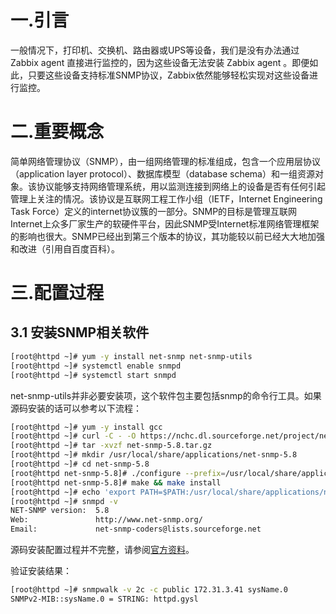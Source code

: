 # 一.引言
一般情况下，打印机、交换机、路由器或UPS等设备，我们是没有办法通过 Zabbix agent 直接进行监控的，因为这些设备无法安装 Zabbix agent 。即便如此，只要这些设备支持标准SNMP协议，Zabbix依然能够轻松实现对这些设备进行监控。
# 二.重要概念
简单网络管理协议（SNMP），由一组网络管理的标准组成，包含一个应用层协议（application layer protocol）、数据库模型（database schema）和一组资源对象。该协议能够支持网络管理系统，用以监测连接到网络上的设备是否有任何引起管理上关注的情况。该协议是互联网工程工作小组（IETF，Internet Engineering Task Force）定义的internet协议簇的一部分。SNMP的目标是管理互联网Internet上众多厂家生产的软硬件平台，因此SNMP受Internet标准网络管理框架的影响也很大。SNMP已经出到第三个版本的协议，其功能较以前已经大大地加强和改进（引用自百度百科）。
# 三.配置过程
## 3.1 安装SNMP相关软件
```bash
[root@httpd ~]# yum -y install net-snmp net-snmp-utils
[root@httpd ~]# systemctl enable snmpd
[root@httpd ~]# systemctl start snmpd
```
net-snmp-utils并非必要安装项，这个软件包主要包括snmp的命令行工具。如果源码安装的话可以参考以下流程：
```bash
[root@httpd ~]# yum -y install gcc
[root@httpd ~]# curl -C - -O https://nchc.dl.sourceforge.net/project/net-snmp/net-snmp/5.8/net-snmp-5.8.tar.gz
[root@httpd ~]# tar -xvzf net-snmp-5.8.tar.gz
[root@httpd ~]# mkdir /usr/local/share/applications/net-snmp-5.8
[root@httpd ~]# cd net-snmp-5.8
[root@httpd net-snmp-5.8]# ./configure --prefix=/usr/local/share/applications/net-snmp-5.8/
[root@httpd net-snmp-5.8]# make && make install
[root@httpd ~]# echo 'export PATH=$PATH:/usr/local/share/applications/net-snmp-5.8/bin:/usr/local/share/applications/net-snmp-5.8/sbin'>>~/.bashrc
[root@httpd ~]# snmpd -v
NET-SNMP version:  5.8
Web:               http://www.net-snmp.org/
Email:             net-snmp-coders@lists.sourceforge.net
```
源码安装配置过程并不完整，请参阅[官方资料](http://www.net-snmp.org/docs/INSTALL.html)。

验证安装结果：
```bash
[root@httpd ~]# snmpwalk -v 2c -c public 172.31.3.41 sysName.0
SNMPv2-MIB::sysName.0 = STRING: httpd.gysl
```